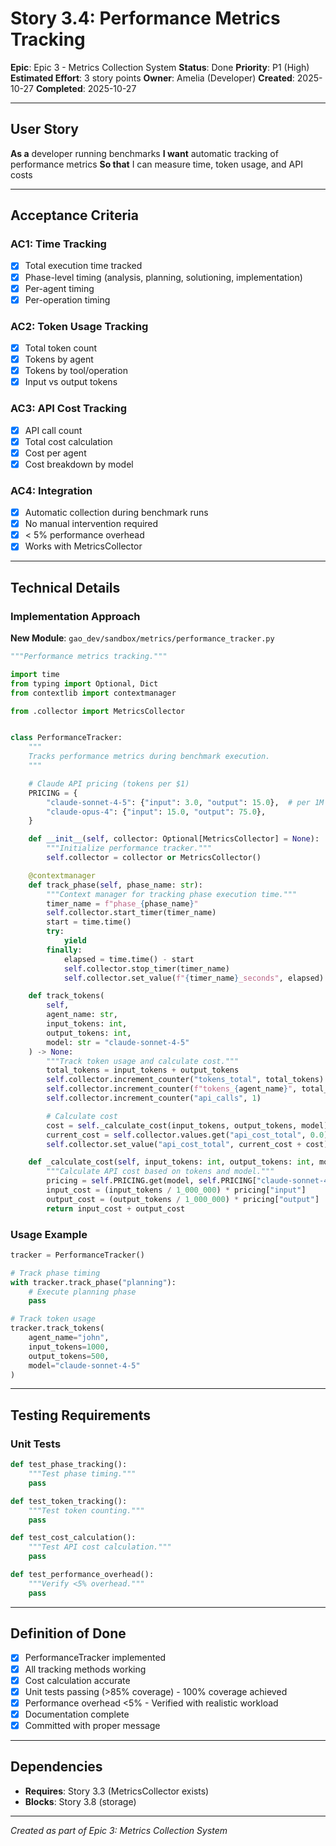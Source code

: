 # Story 3.4: Performance Metrics Tracking

**Epic**: Epic 3 - Metrics Collection System
**Status**: Done
**Priority**: P1 (High)
**Estimated Effort**: 3 story points
**Owner**: Amelia (Developer)
**Created**: 2025-10-27
**Completed**: 2025-10-27

---

## User Story

**As a** developer running benchmarks
**I want** automatic tracking of performance metrics
**So that** I can measure time, token usage, and API costs

---

## Acceptance Criteria

### AC1: Time Tracking
- [x] Total execution time tracked
- [x] Phase-level timing (analysis, planning, solutioning, implementation)
- [x] Per-agent timing
- [x] Per-operation timing

### AC2: Token Usage Tracking
- [x] Total token count
- [x] Tokens by agent
- [x] Tokens by tool/operation
- [x] Input vs output tokens

### AC3: API Cost Tracking
- [x] API call count
- [x] Total cost calculation
- [x] Cost per agent
- [x] Cost breakdown by model

### AC4: Integration
- [x] Automatic collection during benchmark runs
- [x] No manual intervention required
- [x] < 5% performance overhead
- [x] Works with MetricsCollector

---

## Technical Details

### Implementation Approach

**New Module**: `gao_dev/sandbox/metrics/performance_tracker.py`

```python
"""Performance metrics tracking."""

import time
from typing import Optional, Dict
from contextlib import contextmanager

from .collector import MetricsCollector


class PerformanceTracker:
    """
    Tracks performance metrics during benchmark execution.
    """

    # Claude API pricing (tokens per $1)
    PRICING = {
        "claude-sonnet-4-5": {"input": 3.0, "output": 15.0},  # per 1M tokens
        "claude-opus-4": {"input": 15.0, "output": 75.0},
    }

    def __init__(self, collector: Optional[MetricsCollector] = None):
        """Initialize performance tracker."""
        self.collector = collector or MetricsCollector()

    @contextmanager
    def track_phase(self, phase_name: str):
        """Context manager for tracking phase execution time."""
        timer_name = f"phase_{phase_name}"
        self.collector.start_timer(timer_name)
        start = time.time()
        try:
            yield
        finally:
            elapsed = time.time() - start
            self.collector.stop_timer(timer_name)
            self.collector.set_value(f"{timer_name}_seconds", elapsed)

    def track_tokens(
        self,
        agent_name: str,
        input_tokens: int,
        output_tokens: int,
        model: str = "claude-sonnet-4-5"
    ) -> None:
        """Track token usage and calculate cost."""
        total_tokens = input_tokens + output_tokens
        self.collector.increment_counter("tokens_total", total_tokens)
        self.collector.increment_counter(f"tokens_{agent_name}", total_tokens)
        self.collector.increment_counter("api_calls", 1)

        # Calculate cost
        cost = self._calculate_cost(input_tokens, output_tokens, model)
        current_cost = self.collector.values.get("api_cost_total", 0.0)
        self.collector.set_value("api_cost_total", current_cost + cost)

    def _calculate_cost(self, input_tokens: int, output_tokens: int, model: str) -> float:
        """Calculate API cost based on tokens and model."""
        pricing = self.PRICING.get(model, self.PRICING["claude-sonnet-4-5"])
        input_cost = (input_tokens / 1_000_000) * pricing["input"]
        output_cost = (output_tokens / 1_000_000) * pricing["output"]
        return input_cost + output_cost
```

### Usage Example

```python
tracker = PerformanceTracker()

# Track phase timing
with tracker.track_phase("planning"):
    # Execute planning phase
    pass

# Track token usage
tracker.track_tokens(
    agent_name="john",
    input_tokens=1000,
    output_tokens=500,
    model="claude-sonnet-4-5"
)
```

---

## Testing Requirements

### Unit Tests

```python
def test_phase_tracking():
    """Test phase timing."""
    pass

def test_token_tracking():
    """Test token counting."""
    pass

def test_cost_calculation():
    """Test API cost calculation."""
    pass

def test_performance_overhead():
    """Verify <5% overhead."""
    pass
```

---

## Definition of Done

- [x] PerformanceTracker implemented
- [x] All tracking methods working
- [x] Cost calculation accurate
- [x] Unit tests passing (>85% coverage) - 100% coverage achieved
- [x] Performance overhead <5% - Verified with realistic workload
- [x] Documentation complete
- [x] Committed with proper message

---

## Dependencies

- **Requires**: Story 3.3 (MetricsCollector exists)
- **Blocks**: Story 3.8 (storage)

---

*Created as part of Epic 3: Metrics Collection System*
